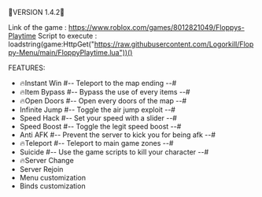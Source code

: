 📄VERSION 1.4.2📄                                                                                                                            

Link of the game : https://www.roblox.com/games/8012821049/Floppys-Playtime
Script to execute : loadstring(game:HttpGet("https://raw.githubusercontent.com/Logorkill/Floppy-Menu/main/FloppyPlaytime.lua"))()

FEATURES:
  - 🔥Instant Win   #-- Teleport to the map ending --#
  - 🔥Item Bypass   #-- Bypass the use of every items --#
  - 🔥Open Doors    #-- Open every doors of the map --#
  - Infinite Jump #-- Toggle the air jump exploit --#
  - Speed Hack    #-- Set your speed with a slider --#
  - Speed Boost   #-- Toggle the legit speed boost --#
  - Anti AFK      #-- Prevent the server to kick you for being afk --#
  - 🔥Teleport      #-- Teleport to main game zones --#
  - Suicide       #-- Use the game scripts to kill your character --#
  - 🔥Server Change
  - Server Rejoin
  - Menu customization
  - Binds customization
  
